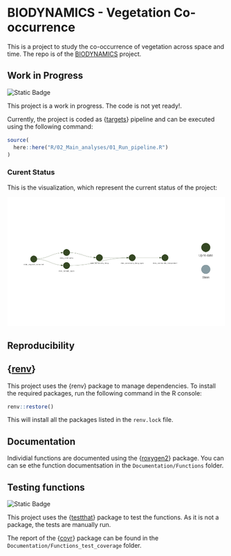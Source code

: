 # BIODYNAMICS -  Vegetation Co-occurrence

This is a project to study the co-occurrence of vegetation across space and time. The repo is of the [BIODYNAMICS](https://bit.ly/BIODYNAMICS) project.

## Work in Progress

![Static Badge](https://img.shields.io/badge/status-WIP-red)

This project is a work in progress. The code is not yet ready!.
  
Currently, the project is coded as {[targets](https://docs.ropensci.org/targets/)} pipeline and can be executed using the following command:

``` r
source(
  here::here("R/02_Main_analyses/01_Run_pipeline.R")
)
```

### Curent Status

This is the visualization, which represent the current status of the project:

![](/Outputs/Figures/project_status_static.png)

## Reproducibility

## {[renv](https://rstudio.github.io/renv/)}

This project uses the {renv} package to manage dependencies. To install the required packages, run the following command in the R console:

``` r
renv::restore()
```

This will install all the packages listed in the `renv.lock` file.

## Documentation

Individial functions are documented using the {[roxygen2](https://roxygen2.r-lib.org/)} package. You can can se ethe function documentsation in the `Documentation/Functions` folder.

## Testing functions

![Static Badge](https://img.shields.io/badge/dynamic/json?url=https://raw.githubusercontent.com/OndrejMottl/BIODYNAMICS-vegetation-cooccurrence/main/Documentation/Functions_test_coverage/covr_report_summary.json&query=$.value&label=codecov&color=orange&style=flat-square&suffix=%25)

This project uses the {[testthat](https://testthat.r-lib.org/)} package to test the functions. As it is not a package, the tests are manually run.

The report of the {[covr](https://covr.r-lib.org/)} package can be found in the `Documentation/Functions_test_coverage` folder.
